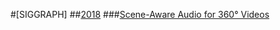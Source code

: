 #[SIGGRAPH]
##[2018](http://kesen.realtimerendering.com/sig2018.html)
###[Scene-Aware Audio for 360° Videos](http://www.cs.columbia.edu/cg/360audio/)